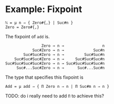 # Example: Fixpoint

```
ℕ = μ n ⇒ { Zero#{,} | Suc#n }
Zero = Zero#{,}
```

The fixpoint of `add` is.
```
                Zero → n →                 n
            Suc#Zero → n →             Suc#n
        Suc#Suc#Zero → n →         Suc#Suc#n
    Suc#Suc#Suc#Zero → n →     Suc#Suc#Suc#n
Suc#Suc#Suc#Suc#Zero → n → Suc#Suc#Suc#Suc#n
     Suc#...Suc#Zero → n →      Suc#...Suc#n
```
The type that specifies this fixpoint is
```
Add = μ add ⇒ { Π Zero n ⇒ n | Π Suc#m n ⇒ n }
```

TODO: do i really need to add `Π` to achieve this?